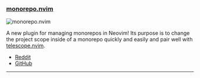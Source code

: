 <h3 id="new-monorepo.nvim">
  <a href="#new-monorepo.nvim">
    <span class="icon-text">
      <span class="icon">
        <i class="fa-solid fa-book"></i>
      </span>
    </span>
    <span>monorepo.nvim</span>
  </a>
</h3>

![monorepo.nvim](https://user-images.githubusercontent.com/506592/236707958-820df885-a676-4aa1-84b8-c46b5407cffa.gif)

A new plugin for managing monorepos in Neovim! Its purpose is to change the project scope inside of a monorepo quickly
and easily and pair well with [telescope.nvim](https://github.com/nvim-telescope/telescope.nvim).

- [Reddit](https://www.reddit.com/r/neovim/comments/132pw8m/monoreponvim_juggle_project_scopes_inside_of_a/)
- [GitHub](https://github.com/imNel/monorepo.nvim/)

---

